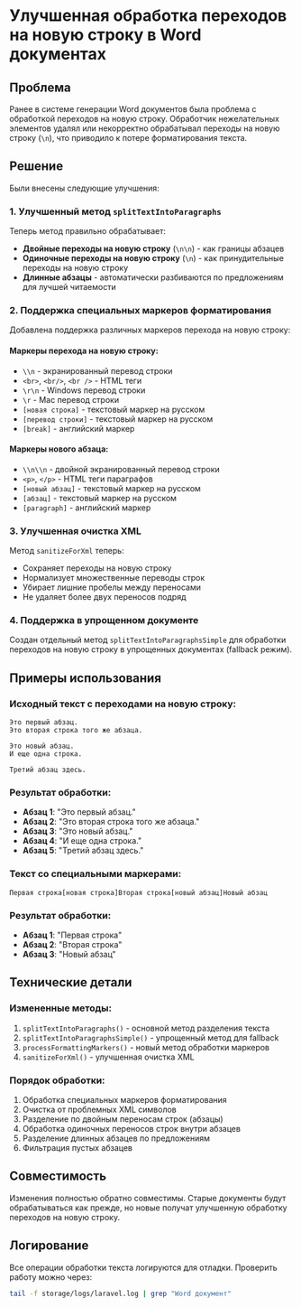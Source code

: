 # Улучшенная обработка переходов на новую строку в Word документах

## Проблема

Ранее в системе генерации Word документов была проблема с обработкой переходов на новую строку. Обработчик нежелательных элементов удалял или некорректно обрабатывал переходы на новую строку (`\n`), что приводило к потере форматирования текста.

## Решение

Были внесены следующие улучшения:

### 1. Улучшенный метод `splitTextIntoParagraphs`

Теперь метод правильно обрабатывает:
- **Двойные переходы на новую строку** (`\n\n`) - как границы абзацев
- **Одиночные переходы на новую строку** (`\n`) - как принудительные переходы на новую строку
- **Длинные абзацы** - автоматически разбиваются по предложениям для лучшей читаемости

### 2. Поддержка специальных маркеров форматирования

Добавлена поддержка различных маркеров перехода на новую строку:

#### Маркеры перехода на новую строку:
- `\\n` - экранированный перевод строки
- `<br>`, `<br/>`, `<br />` - HTML теги
- `\r\n` - Windows перевод строки
- `\r` - Mac перевод строки
- `[новая строка]` - текстовый маркер на русском
- `[перевод строки]` - текстовый маркер на русском
- `[break]` - английский маркер

#### Маркеры нового абзаца:
- `\\n\\n` - двойной экранированный перевод строки
- `<p>`, `</p>` - HTML теги параграфов
- `[новый абзац]` - текстовый маркер на русском
- `[абзац]` - текстовый маркер на русском
- `[paragraph]` - английский маркер

### 3. Улучшенная очистка XML

Метод `sanitizeForXml` теперь:
- Сохраняет переходы на новую строку
- Нормализует множественные переводы строк
- Убирает лишние пробелы между переносами
- Не удаляет более двух переносов подряд

### 4. Поддержка в упрощенном документе

Создан отдельный метод `splitTextIntoParagraphsSimple` для обработки переходов на новую строку в упрощенных документах (fallback режим).

## Примеры использования

### Исходный текст с переходами на новую строку:
```
Это первый абзац.
Это вторая строка того же абзаца.

Это новый абзац.
И еще одна строка.

Третий абзац здесь.
```

### Результат обработки:
- **Абзац 1**: "Это первый абзац."
- **Абзац 2**: "Это вторая строка того же абзаца."
- **Абзац 3**: "Это новый абзац."
- **Абзац 4**: "И еще одна строка."
- **Абзац 5**: "Третий абзац здесь."

### Текст со специальными маркерами:
```
Первая строка[новая строка]Вторая строка[новый абзац]Новый абзац
```

### Результат обработки:
- **Абзац 1**: "Первая строка"
- **Абзац 2**: "Вторая строка"
- **Абзац 3**: "Новый абзац"

## Технические детали

### Измененные методы:
1. `splitTextIntoParagraphs()` - основной метод разделения текста
2. `splitTextIntoParagraphsSimple()` - упрощенный метод для fallback
3. `processFormattingMarkers()` - новый метод обработки маркеров
4. `sanitizeForXml()` - улучшенная очистка XML

### Порядок обработки:
1. Обработка специальных маркеров форматирования
2. Очистка от проблемных XML символов
3. Разделение по двойным переносам строк (абзацы)
4. Обработка одиночных переносов строк внутри абзацев
5. Разделение длинных абзацев по предложениям
6. Фильтрация пустых абзацев

## Совместимость

Изменения полностью обратно совместимы. Старые документы будут обрабатываться как прежде, но новые получат улучшенную обработку переходов на новую строку.

## Логирование

Все операции обработки текста логируются для отладки. Проверить работу можно через:

```bash
tail -f storage/logs/laravel.log | grep "Word документ"
``` 